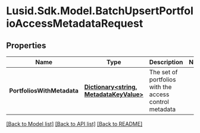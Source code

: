 # Lusid.Sdk.Model.BatchUpsertPortfolioAccessMetadataRequest

## Properties

Name | Type | Description | Notes
------------ | ------------- | ------------- | -------------
**PortfoliosWithMetadata** | [**Dictionary&lt;string, MetadataKeyValue&gt;**](MetadataKeyValue.md) | The set of portfolios with the access control metadata | 

[[Back to Model list]](../README.md#documentation-for-models) [[Back to API list]](../README.md#documentation-for-api-endpoints) [[Back to README]](../README.md)

